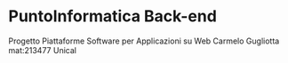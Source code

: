# PuntoInformatica Back-end
Progetto Piattaforme Software per Applicazioni su Web Carmelo Gugliotta mat:213477 Unical
